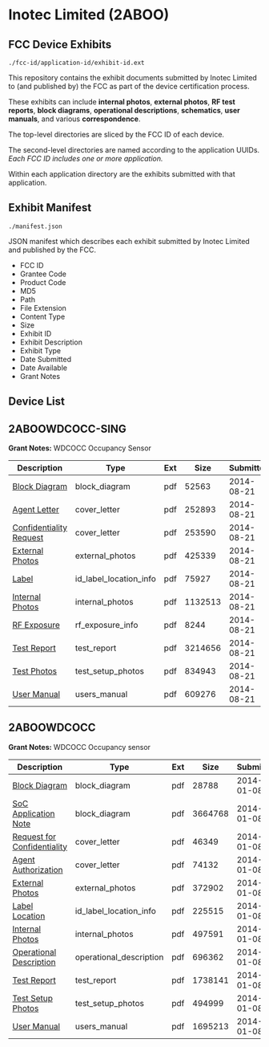 # Inotec Limited (2ABOO)
## FCC Device Exhibits

```
./fcc-id/application-id/exhibit-id.ext
```

This repository contains the exhibit documents submitted by Inotec Limited to (and published by) the FCC as part of the device certification process.

These exhibits can include **internal photos**, **external photos**, **RF test reports**, **block diagrams**, **operational descriptions**, **schematics**, **user manuals**, and various **correspondence**.

The top-level directories are sliced by the FCC ID of each device.

The second-level directories are named according to the application UUIDs. *Each FCC ID includes one or more application.*

Within each application directory are the exhibits submitted with that application. 

## Exhibit Manifest

```
./manifest.json
```

JSON manifest which describes each exhibit submitted by Inotec Limited and published by the FCC.

- FCC ID
- Grantee Code
- Product Code
- MD5
- Path
- File Extension
- Content Type
- Size
- Exhibit ID
- Exhibit Description
- Exhibit Type
- Date Submitted
- Date Available
- Grant Notes

## Device List
## 2ABOOWDCOCC-SING
**Grant Notes:** WDCOCC Occupancy Sensor

| Description | Type | Ext | Size | Submitted | Available |
| ----------- | ---- | --- | ---- | --------- | --------- |
| [Block Diagram](2ABOOWDCOCC-SING/8a1fd15111411255b7ef2030185e9b3f/2365241.pdf) | block_diagram | pdf | 52563 | 2014-08-21 | 2014-08-21 |
| [Agent Letter](2ABOOWDCOCC-SING/8a1fd15111411255b7ef2030185e9b3f/2365239.pdf) | cover_letter | pdf | 252893 | 2014-08-21 | 2014-08-21 |
| [Confidentiality Request](2ABOOWDCOCC-SING/8a1fd15111411255b7ef2030185e9b3f/2365240.pdf) | cover_letter | pdf | 253590 | 2014-08-21 | 2014-08-21 |
| [External Photos](2ABOOWDCOCC-SING/8a1fd15111411255b7ef2030185e9b3f/2365242.pdf) | external_photos | pdf | 425339 | 2014-08-21 | 2014-08-21 |
| [Label](2ABOOWDCOCC-SING/8a1fd15111411255b7ef2030185e9b3f/2365244.pdf) | id_label_location_info | pdf | 75927 | 2014-08-21 | 2014-08-21 |
| [Internal Photos](2ABOOWDCOCC-SING/8a1fd15111411255b7ef2030185e9b3f/2365243.pdf) | internal_photos | pdf | 1132513 | 2014-08-21 | 2014-08-21 |
| [RF Exposure](2ABOOWDCOCC-SING/8a1fd15111411255b7ef2030185e9b3f/2365247.pdf) | rf_exposure_info | pdf | 8244 | 2014-08-21 | 2014-08-21 |
| [Test Report](2ABOOWDCOCC-SING/8a1fd15111411255b7ef2030185e9b3f/2365248.pdf) | test_report | pdf | 3214656 | 2014-08-21 | 2014-08-21 |
| [Test Photos](2ABOOWDCOCC-SING/8a1fd15111411255b7ef2030185e9b3f/2365249.pdf) | test_setup_photos | pdf | 834943 | 2014-08-21 | 2014-08-21 |
| [User Manual](2ABOOWDCOCC-SING/8a1fd15111411255b7ef2030185e9b3f/2365250.pdf) | users_manual | pdf | 609276 | 2014-08-21 | 2014-08-21 |
## 2ABOOWDCOCC
**Grant Notes:** WDCOCC Occupancy sensor

| Description | Type | Ext | Size | Submitted | Available |
| ----------- | ---- | --- | ---- | --------- | --------- |
| [Block Diagram](2ABOOWDCOCC/227dbf08d053ab52aa41ef956381bdf8/2159878.pdf) | block_diagram | pdf | 28788 | 2014-01-08 | 2014-01-08 |
| [SoC Application Note](2ABOOWDCOCC/227dbf08d053ab52aa41ef956381bdf8/2159879.pdf) | block_diagram | pdf | 3664768 | 2014-01-08 | 2014-01-08 |
| [Request for Confidentiality](2ABOOWDCOCC/227dbf08d053ab52aa41ef956381bdf8/2159880.pdf) | cover_letter | pdf | 46349 | 2014-01-08 | 2014-01-08 |
| [Agent Authorization](2ABOOWDCOCC/227dbf08d053ab52aa41ef956381bdf8/2159881.pdf) | cover_letter | pdf | 74132 | 2014-01-08 | 2014-01-08 |
| [External Photos](2ABOOWDCOCC/227dbf08d053ab52aa41ef956381bdf8/2159882.pdf) | external_photos | pdf | 372902 | 2014-01-08 | 2014-01-08 |
| [Label Location](2ABOOWDCOCC/227dbf08d053ab52aa41ef956381bdf8/2159884.pdf) | id_label_location_info | pdf | 225515 | 2014-01-08 | 2014-01-08 |
| [Internal Photos](2ABOOWDCOCC/227dbf08d053ab52aa41ef956381bdf8/2159883.pdf) | internal_photos | pdf | 497591 | 2014-01-08 | 2014-01-08 |
| [Operational Description](2ABOOWDCOCC/227dbf08d053ab52aa41ef956381bdf8/2159885.pdf) | operational_description | pdf | 696362 | 2014-01-08 | 2014-01-08 |
| [Test Report](2ABOOWDCOCC/227dbf08d053ab52aa41ef956381bdf8/2159888.pdf) | test_report | pdf | 1738141 | 2014-01-08 | 2014-01-08 |
| [Test Setup Photos](2ABOOWDCOCC/227dbf08d053ab52aa41ef956381bdf8/2159889.pdf) | test_setup_photos | pdf | 494999 | 2014-01-08 | 2014-01-08 |
| [User Manual](2ABOOWDCOCC/227dbf08d053ab52aa41ef956381bdf8/2159890.pdf) | users_manual | pdf | 1695213 | 2014-01-08 | 2014-01-08 |
